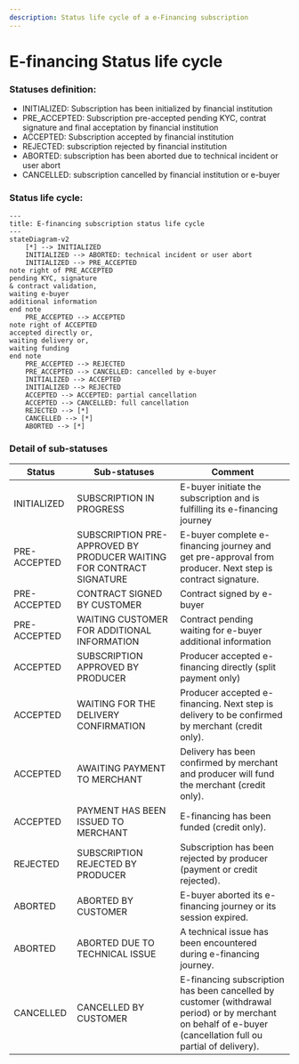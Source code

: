 ```yaml
---
description: Status life cycle of a e-Financing subscription
---
```


# E-financing Status life cycle

### Statuses  definition:

* INITIALIZED: Subscription has been initialized by financial institution
* PRE\_ACCEPTED: Subscription pre-accepted pending KYC, contrat signature and final acceptation by financial institution
* ACCEPTED: Subscription accepted by financial institution
* REJECTED: subscription rejected by financial institution
* ABORTED: subscription has been aborted due to technical incident or user abort
* CANCELLED: subscription cancelled by financial institution or e-buyer&#x20;

### Status life cycle:

```mermaid
---
title: E-financing subscription status life cycle
---
stateDiagram-v2 
    [*] --> INITIALIZED
    INITIALIZED --> ABORTED: technical incident or user abort
    INITIALIZED --> PRE_ACCEPTED
note right of PRE_ACCEPTED
pending KYC, signature 
& contract validation,
waiting e-buyer 
additional information
end note
    PRE_ACCEPTED --> ACCEPTED
note right of ACCEPTED
accepted directly or,
waiting delivery or,
waiting funding
end note
    PRE_ACCEPTED --> REJECTED
    PRE_ACCEPTED --> CANCELLED: cancelled by e-buyer
    INITIALIZED --> ACCEPTED
    INITIALIZED --> REJECTED
    ACCEPTED --> ACCEPTED: partial cancellation
    ACCEPTED --> CANCELLED: full cancellation
    REJECTED --> [*]
    CANCELLED --> [*]
    ABORTED --> [*]

```

### Detail of sub-statuses

| Status       | Sub-statuses                                                         | Comment                                                                                                                                                      |
| ------------ | -------------------------------------------------------------------- | ------------------------------------------------------------------------------------------------------------------------------------------------------------ |
| INITIALIZED  | SUBSCRIPTION IN PROGRESS                                             | E-buyer initiate the subscription and is fulfilling its e-financing journey                                                                                  |
| PRE-ACCEPTED | SUBSCRIPTION PRE-APPROVED BY PRODUCER WAITING FOR CONTRACT SIGNATURE | E-buyer complete e-financing journey and get pre-approval from producer. Next step is contract signature.                                                    |
| PRE-ACCEPTED | CONTRACT SIGNED BY CUSTOMER                                          | Contract signed by e-buyer                                                                                                                                   |
| PRE-ACCEPTED | WAITING CUSTOMER FOR ADDITIONAL INFORMATION                          | Contract pending waiting for e-buyer additional information                                                                                                  |
| ACCEPTED     | SUBSCRIPTION APPROVED BY PRODUCER                                    | Producer accepted e-financing directly (split payment only)                                                                                                  |
| ACCEPTED     | WAITING FOR THE DELIVERY CONFIRMATION                                | Producer accepted e-financing. Next step is delivery to be confirmed by merchant (credit only).                                                              |
| ACCEPTED     | AWAITING PAYMENT TO MERCHANT                                         | Delivery has been confirmed by merchant and producer will fund the merchant (credit only).                                                                   |
| ACCEPTED     | PAYMENT HAS BEEN ISSUED TO MERCHANT                                  | E-financing has been funded (credit only).                                                                                                                   |
| REJECTED     | SUBSCRIPTION REJECTED BY PRODUCER                                    | Subscription has been rejected by producer (payment or credit rejected).                                                                                     |
| ABORTED      | ABORTED BY CUSTOMER                                                  | E-buyer aborted its e-financing journey or its session expired.                                                                                              |
| ABORTED      | ABORTED DUE TO TECHNICAL ISSUE                                       | A technical issue has been encountered during e-financing journey.                                                                                           |
| CANCELLED    | CANCELLED BY CUSTOMER                                                | E-financing subscription has been cancelled by customer (withdrawal period) or by merchant on behalf of e-buyer (cancellation full ou partial of delivery).  |

